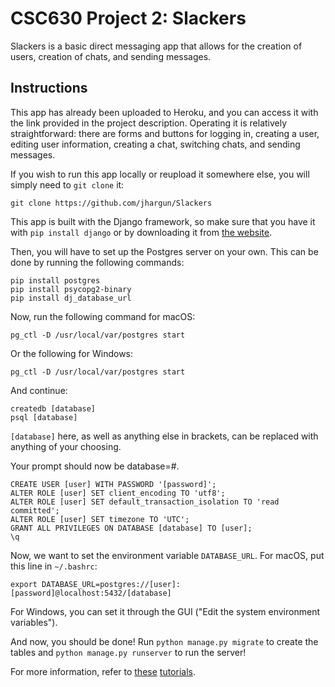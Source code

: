 # CSC630 Project 2: Slackers

Slackers is a basic direct messaging app that allows for the creation of users, creation of chats, and sending messages.

## Instructions
This app has already been uploaded to Heroku, and you can access it with the link provided in the project description. Operating it is relatively straightforward: there are forms and buttons for logging in, creating a user, editing user information, creating a chat, switching chats, and sending messages.

If you wish to run this app locally or reupload it somewhere else, you will simply need to `git clone` it:
```
git clone https://github.com/jhargun/Slackers
```

This app is built with the Django framework, so make sure that you have it with `pip install django` or by downloading it from [the website](https://www.djangoproject.com/).

Then, you will have to set up the Postgres server on your own. This can be done by running the following commands:

```
pip install postgres
pip install psycopg2-binary
pip install dj_database_url
```

Now, run the following command for macOS:
```
pg_ctl -D /usr/local/var/postgres start
```
Or the following for Windows:
```
pg_ctl -D /usr/local/var/postgres start
```

And continue:
```
createdb [database]
psql [database]
```

`[database]` here, as well as anything else in brackets, can be replaced with anything of your choosing.

Your prompt should now be database=#.

```
CREATE USER [user] WITH PASSWORD '[password]';
ALTER ROLE [user] SET client_encoding TO 'utf8';
ALTER ROLE [user] SET default_transaction_isolation TO 'read committed';
ALTER ROLE [user] SET timezone TO 'UTC';
GRANT ALL PRIVILEGES ON DATABASE [database] TO [user];
\q
```

Now, we want to set the environment variable `DATABASE_URL`. For macOS, put this line in `~/.bashrc`:

```
export DATABASE_URL=postgres://[user]:[password]@localhost:5432/[database]
```

For Windows, you can set it through the GUI ("Edit the system environment variables").

And now, you should be done! Run `python manage.py migrate` to create the tables and `python manage.py runserver` to run the server!

For more information, refer to [these](https://www.digitalocean.com/community/tutorials/how-to-use-postgresql-with-your-django-application-on-ubuntu-14-04) [tutorials](https://devcenter.heroku.com/articles/heroku-postgresql).
